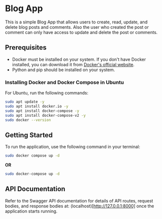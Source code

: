 # Blog App

This is a simple Blog App that allows users to create, read, update, and delete blog posts and comments.
Also the user who created the post or comment can only have access to update and delete the post or comments.

## Prerequisites

- Docker must be installed on your system. If you don't have Docker installed, you can download it from [Docker's official website](https://www.docker.com/get-started).
- Python and pip should be installed on your system.

### Installing Docker and Docker Compose in **Ubuntu**

For Ubuntu, run the following commands:

```bash
sudo apt update -y
sudo apt install docker.io -y
sudo apt install docker-compose -y
sudo apt install docker-compose-v2 -y
sudo docker --version
```

## Getting Started

To run the application, use the following command in your terminal:

```bash
sudo docker compose up -d
```
**OR**

```bash
sudo docker-compose up -d
```

## API Documentation

Refer to the Swagger API documentation for details of API routes, request bodies, and response bodies at: (localhost)[http://127.0.0.1:8000] once the application starts running.
